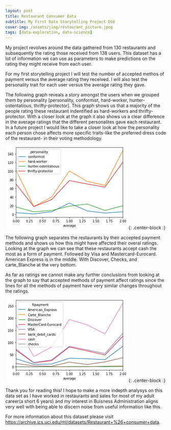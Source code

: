 ```yaml
---
layout: post
title: Restaurant Consumer Data
subtitle: My First Data Storytelling Project DS8
cover-img: /assets/jimg/restaurant_picture.jpeg
tags: [data-exploration, data-science]
---
```


My project revolves around the data gathered from 130 restaurants and subsequently the rating those received from 138 users. 
This dataset has a lot of information we can use as parameters to make predictions on the rating they might receive from each user.

For my first storytelling project I will test the number of accepted methos of payment versus the average rating they received.
I will also test the personality trait for each user versus the average rating they gave.

The following graph reveals a story amongst the users when we grouped them by personality [personality, conformist,	hard-worker, hunter-ostentatious,	thrifty-protector]. This graph shows us that a majority of the people rating these restaurant indentified as hard-workers and thrifty-protector. With a closer look at the graph it also shows us a clear difference in the average ratings that the different personalites gave each restaurant. In a future project I would like to take a closer look at how the personality each person chose affects more specific traits-like the preferred dress code of the restaurant- in their voting methodology. 
 
![Data](https://raw.githubusercontent.com/JeanFraga/JeanFraga.github.io/master/assets/jimg/DataStorytellingPersonalityRating.png){: .center-block :}

The following graph separates the restaurants by their accepted payment methods and shows us how this might have affected their overal ratings. Looking at the graph we can see that these restaurants accept cash the most as a form of payment. Followed by Visa and Mastercard-Eurocard. American Express is in the middle. With Discover, Checks, and carte_Blanche at the very bottom. 

As far as ratings we cannot make any further conclusions from looking at the graph to say that accepted methods of payment affect ratings since the lines for all the methods of payment have very similar changes throughout the ratings.

![Data](https://raw.githubusercontent.com/JeanFraga/JeanFraga.github.io/master/assets/jimg/storytelling_average_payments.png){: .center-block :}

Thank you for reading this!
I hope to make a more indepth analysys on this data set as I have worked in restaurants and sales for most of my adult career(a short 6 years) and my interest in Buisness Administration aligns very well with being able to discern noise from useful information like this.

For more information about this dataset please visit https://archive.ics.uci.edu/ml/datasets/Restaurant+%26+consumer+data.
